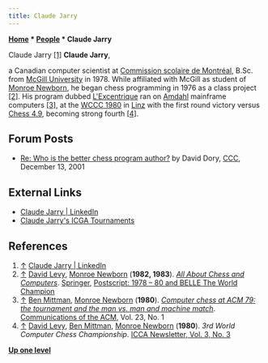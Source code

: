 ```yaml
---
title: Claude Jarry
---
```

**[Home](Home "Home") * [People](People "People") * Claude Jarry**

[](https://www.linkedin.com/in/claude-jarry-342871164/) Claude Jarry <a id="cite-note-1" href="#cite-ref-1">[1]</a>
**Claude Jarry**,

a Canadian computer scientist at [Commission scolaire de Montréal](https://en.wikipedia.org/wiki/Commission_scolaire_de_Montr%C3%A9al), B.Sc. from [McGill University](McGill_University "McGill University") in 1978.
While affiliated with McGill as student of [Monroe Newborn](Monroe_Newborn "Monroe Newborn"), he began chess programming in 1976 as a class project <a id="cite-note-2" href="#cite-ref-2">[2]</a>.
His program dubbed [L'Excentrique](L%27Excentrique "L'Excentrique") ran on [Amdahl](Amdahl_470 "Amdahl 470") mainframe computers <a id="cite-note-3" href="#cite-ref-3">[3]</a>, at the [WCCC 1980](WCCC_1980 "WCCC 1980") in [Linz](https://en.wikipedia.org/wiki/Linz) with the first round victory versus [Chess 4.9](</Chess_(Program)> "Chess (Program)"),
becoming strong fourth <a id="cite-note-4" href="#cite-ref-4">[4]</a>.

## Forum Posts

- [Re: Who is the better chess program author?](https://www.stmintz.com/ccc/index.php?id=201743) by David Dory, [CCC](CCC "CCC"), December 13, 2001

## External Links

- [Claude Jarry | LinkedIn](https://www.linkedin.com/in/claude-jarry-342871164/)
- [Claude Jarry's ICGA Tournaments](https://www.game-ai-forum.org/icga-tournaments/person.php?id=438)

## References

1. <a id="cite-ref-1" href="#cite-note-1">↑</a> [Claude Jarry | LinkedIn](https://www.linkedin.com/in/claude-jarry-342871164/)
1. <a id="cite-ref-2" href="#cite-note-2">↑</a> [David Levy](David_Levy "David Levy"), [Monroe Newborn](Monroe_Newborn "Monroe Newborn") (**1982, 1983**). *[All About Chess and Computers](https://link.springer.com/book/10.1007/978-3-642-85538-2)*. [Springer](https://en.wikipedia.org/wiki/Springer_Science%2BBusiness_Media), [Postscript: 1978 – 80 and BELLE The World Champion](https://rd.springer.com/chapter/10.1007/978-3-642-85538-2_14)
1. <a id="cite-ref-3" href="#cite-note-3">↑</a> [Ben Mittman](Ben_Mittman "Ben Mittman"), [Monroe Newborn](Monroe_Newborn "Monroe Newborn") (**1980**). *[Computer chess at ACM 79: the tournament and the man vs. man and machine match](https://dl.acm.org/doi/10.1145/358808.358817)*. [Communications of the ACM](ACM#Communications "ACM"), Vol. 23, No. 1
1. <a id="cite-ref-4" href="#cite-note-4">↑</a> [David Levy](David_Levy "David Levy"), [Ben Mittman](Ben_Mittman "Ben Mittman"), [Monroe Newborn](Monroe_Newborn "Monroe Newborn") (**1980**). *3rd World Computer Chess Championship*. [ICCA Newsletter, Vol. 3, No. 3](ICGA_Journal#3_3 "ICGA Journal")

**[Up one level](People "People")**

